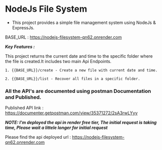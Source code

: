 # NodeJs File System

- This project provides a simple file management system using NodeJs & ExpressJs.

BASE_URL : https://nodejs-filesystem-qn62.onrender.com

***Key Features :***

This project returns the current date and time to the specific folder where the file is created.It includes two main Api Endpoints.

    1. {{BASE_URL}}/create - Create a new file with current date and time.

    2. {{BASE_URL}}/list - Recover all files in a specific folder.

### All the API's are documented using postman Documentation and Published. 
Published API link : https://documenter.getpostman.com/view/35371272/2sA3rwLYyv

***NOTE: I'm deployed the api in render free tier, The initial request is taking time, Please wait a littele longer for initial request***

Please find the api deployed url : https://nodejs-filesystem-qn62.onrender.com